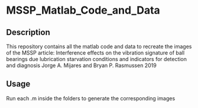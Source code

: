 # MSSP_Matlab_Code_and_Data

## Description
This repository contains all the matlab code and data to recreate the images of the MSSP article:
Interference effects on the vibration signature of ball bearings due lubrication starvation conditions and indicators for detection and diagnosis
Jorge A. Mijares and Bryan P. Rasmussen 2019

## Usage
Run each .m inside the folders to generate the corresponding images